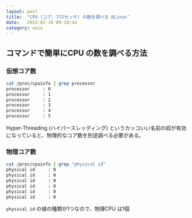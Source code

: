 ```yaml
---
layout: post
title:  "CPU (コア、プロセッサ) の数を調べる @Linux"
date:   2013-02-16 09:10:44
category: unix
---
```


## コマンドで簡単にCPU の数を調べる方法

### 仮想コア数

```sh
cat /proc/cpuinfo | grep processor
processor     : 0
processor     : 1
processor     : 2
processor     : 3
processor     : 4
processor     : 5
```

Hyper-Threading (ハイパースレッディング) というカッコいい名前の奴が有効になっていると、物理的なコア数を別途調べる必要がある。


### 物理コア数

```sh
cat /proc/cpuinfo | grep "physical id"
physical id     : 0
physical id     : 0
physical id     : 0
physical id     : 0
physical id     : 0
physical id     : 0
```

`physical id` の値の種類が1つなので、物理CPU は1個


